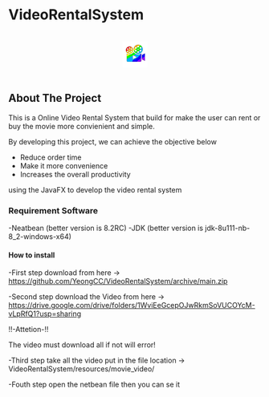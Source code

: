 # VideoRentalSystem

<br />
<div align="center">
  <a href="https://github.com/YeongCC/VideoRentalSystem"><img src="resources/small.png" alt="Forks Badge"/></a>
</div>
<br />

## About The Project

This is a Online Video Rental System that build for make the user can rent or buy the movie more convienient and simple. 

By developing this project, we can achieve the objective below
-	Reduce order time
-	Make it more convenience 
-	Increases the overall productivity

using the JavaFX to develop the video rental system

### Requirement Software
-Neatbean (better version is 8.2RC)
-JDK (better version is jdk-8u111-nb-8_2-windows-x64)

#### How to install
-First step download from here -> https://github.com/YeongCC/VideoRentalSystem/archive/main.zip

-Second step download the Video from here -> https://drive.google.com/drive/folders/1WviEeGcepOJwRkmSoVUCOYcM-vLpRfQ1?usp=sharing

  !!-Attetion-!!
  
  The video must download all if not will error!

-Third step take all the video put in the file location -> VideoRentalSystem/resources/movie_video/

-Fouth step open the netbean file then you can se it
